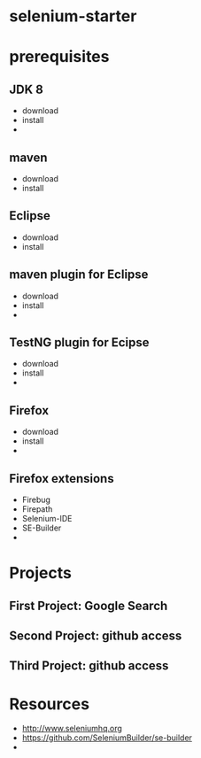 # selenium-starter

# prerequisites

## JDK 8

* download
* install
* 

## maven
* download
* install


## Eclipse
* download
* install

## maven plugin for Eclipse
* download
* install
* 

## TestNG plugin for Ecipse
* download
* install
* 

## Firefox
* download
* install
* 

## Firefox extensions
* Firebug
* Firepath
* Selenium-IDE
* SE-Builder
* 

# Projects

## First Project: Google Search 

## Second Project: github access

## Third Project: github access

# Resources
* http://www.seleniumhq.org
* https://github.com/SeleniumBuilder/se-builder
* 


